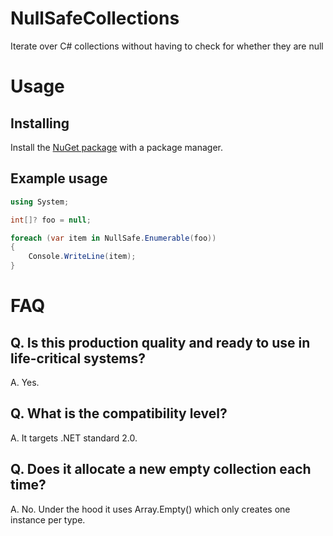 # NullSafeCollections
Iterate over C# collections without having to check for whether they are null

# Usage

## Installing
Install the [NuGet package](https://www.nuget.org/packages/NullSafeCollections) with a package manager.

## Example usage
```csharp
using System;

int[]? foo = null;

foreach (var item in NullSafe.Enumerable(foo))
{
    Console.WriteLine(item);
}
```

# FAQ

## Q. Is this production quality and ready to use in life-critical systems?
A. Yes.

## Q. What is the compatibility level?
A. It targets .NET standard 2.0.

## Q. Does it allocate a new empty collection each time?
A. No. Under the hood it uses Array.Empty<T>() which only creates one instance per type.
